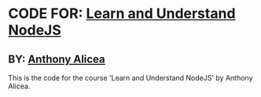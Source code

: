 # CODE FOR: [Learn and Understand NodeJS](https://www.udemy.com/course/understand-nodejs/)
## BY: [Anthony Alicea](https://www.udemy.com/user/anthonypalicea/)

This is the code for the course 'Learn and Understand NodeJS' by Anthony Alicea.